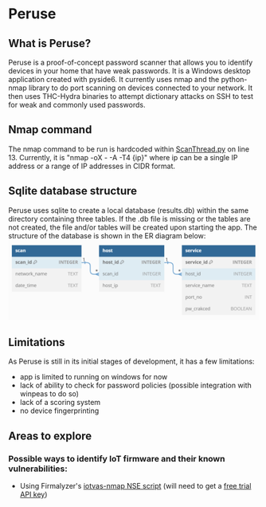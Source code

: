# Peruse
## What is Peruse?
Peruse is a proof-of-concept password scanner that allows you to identify devices in your home that have weak passwords. It is a Windows desktop application created with pyside6. It currently uses nmap and the python-nmap library to do port scanning on devices connected to your network. It then uses THC-Hydra binaries to attempt dictionary attacks on SSH to test for weak and commonly used passwords.

## Nmap command
The nmap command to be run is hardcoded within [ScanThread.py](https://github.com/0venoven/Peruse/blob/main/src/ScanThread.py) on line 13. Currently, it is "nmap -oX - -A -T4 {ip}" where ip can be a single IP address or a range of IP addresses in CIDR format.

## Sqlite database structure
Peruse uses sqlite to create a local database (results.db) within the same directory containing three tables. If the .db file is missing or the tables are not created, the file and/or tables will be created upon starting the app.
The structure of the database is shown in the ER diagram below:
![ER diagram](er_diagram.png)

## Limitations
As Peruse is still in its initial stages of development, it has a few limitations:
- app is limited to running on windows for now
- lack of ability to check for password policies (possible integration with winpeas to do so)
- lack of a scoring system
- no device fingerprinting

## Areas to explore
### Possible ways to identify IoT firmware and their known vulnerabilities:
- Using Firmalyzer's [iotvas-nmap NSE script](https://github.com/firmalyzer/iotvas-nmap/blob/master/iotvas.nse) (will need to get a [free trial API key](https://iotvas-api.firmalyzer.com/portal/signup))